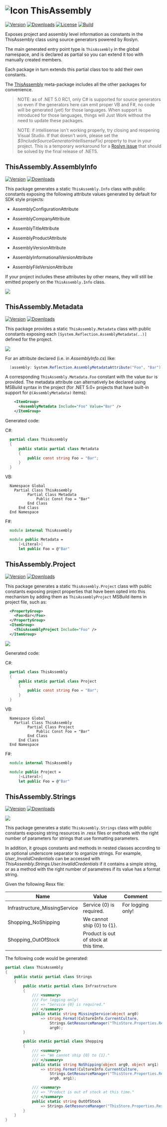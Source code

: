 ![Icon](img/icon-32.png) ThisAssembly
============

[![Version](https://img.shields.io/nuget/vpre/ThisAssembly.svg?color=royalblue)](https://www.nuget.org/packages/ThisAssembly)
[![Downloads](https://img.shields.io/nuget/dt/ThisAssembly.svg?color=green)](https://www.nuget.org/packages/ThisAssembly)
[![License](https://img.shields.io/github/license/kzu/ThisAssembly.svg?color=blue)](https://github.com//kzu/ThisAssembly/blob/main/LICENSE)
[![Build](https://github.com/kzu/ThisAssembly/workflows/build/badge.svg?branch=main)](https://github.com/kzu/ThisAssembly/actions)


Exposes project and assembly level information as constants in the ThisAssembly 
class using source generators powered by Roslyn.

The main generated entry point type is `ThisAssembly` in the global namespace, 
and is declared as partial so you can extend it too with manually created members.

Each package in turn extends this partial class too to add their own constants.

The [ThisAssembly](https://nuget.org/packages/ThisAssembly) meta-package includes 
all the other packages for convenience.

> NOTE: as of .NET 5.0 RC1, only C# is supported for source generators
> so even if the generators here can emit proper VB and F#, no code will be generated 
> (yet) for those languages. When support is introduced for those languages,
> things will Just Work without the need to update these packages.

> NOTE: if intellisense isn't working properly, try closing and reopening 
> Visual Studio. If that doesn't work, please set the *$(IncludeSourceGeneratorIntellisenseFix)* 
> property to *true* in your project. This is a temporary workaround for a 
> [Roslyn issue](https://github.com/dotnet/roslyn/issues/44093) that should be 
> solved by the final release of .NET5.

## ThisAssembly.AssemblyInfo

[![Version](https://img.shields.io/nuget/vpre/ThisAssembly.AssemblyInfo.svg?color=royalblue)](https://www.nuget.org/packages/ThisAssembly.AssemblyInfo)
[![Downloads](https://img.shields.io/nuget/dt/ThisAssembly.AssemblyInfo.svg?color=green)](https://www.nuget.org/packages/ThisAssembly.AssemblyInfo)

This package generates a static `ThisAssembly.Info` class with public 
constants exposing the following attribute values generated by default for SDK style projects:

* AssemblyConfigurationAttribute
* AssemblyCompanyAttribute
* AssemblyTitleAttribute
* AssemblyProductAttribute

* AssemblyVersionAttribute
* AssemblyInformationalVersionAttribute
* AssemblyFileVersionAttribute

If your project includes these attributes by other means, they will still be emitted properly 
on the `ThisAssembly.Info` class.

![](img/ThisAssembly.AssemblyInfo.png)

## ThisAssembly.Metadata

[![Version](https://img.shields.io/nuget/vpre/ThisAssembly.Metadata.svg?color=royalblue)](https://www.nuget.org/packages/ThisAssembly.Metadata)
[![Downloads](https://img.shields.io/nuget/dt/ThisAssembly.Metadata.svg?color=green)](https://www.nuget.org/packages/ThisAssembly.Metadata)

This package provides a static `ThisAssembly.Metadata` class with public 
constants exposing each `[System.Reflection.AssemblyMetadata(..)]` defined for 
the project.

![](img/ThisAssembly.Metadata.png)

For an attribute declared (i.e. in *AssemblyInfo.cs*) like:

```csharp
  [assembly: System.Reflection.AssemblyMetadataAttribute("Foo", "Bar")]
```

A corresponding `ThisAssembly.Metadata.Foo` constant with the value `Bar` is provided. 
The metadata attribute can alternatively be declared using MSBuild syntax in the project 
(for .NET 5.0+ projects that have built-in support for `@(AssemblyMetadata)` items):

```xml
    <ItemGroup>
      <AssemblyMetadata Include="Foo" Value="Bar" />
    </ItemGroup>
```

Generated code:

C#:

```csharp
  partial class ThisAssembly
  {
      public static partial class Metadata
      {
          public const string Foo = "Bar";
      }
  }
```

VB:
```vbnet
  Namespace Global
    Partial Class ThisAssembly
          Partial Class Metadata
              Public Const Foo = "Bar"
          End Class
      End Class
  End Namespace
```

F#:
```fsharp
  module internal ThisAssembly

  module public Metadata =
      [<Literal>]
      let public Foo = @"Bar"
```

## ThisAssembly.Project

[![Version](https://img.shields.io/nuget/vpre/ThisAssembly.Project.svg?color=royalblue)](https://www.nuget.org/packages/ThisAssembly.Project)
[![Downloads](https://img.shields.io/nuget/dt/ThisAssembly.Project.svg?color=green)](https://www.nuget.org/packages/ThisAssembly.Project)

This package generates a static `ThisAssembly.Project` class with public 
constants exposing project properties that have been opted into this mechanism by adding 
them as `ThisAssemblyProject` MSBuild items in project file, such as:

```xml
  <PropertyGroup>
    <Foo>Bar</Foo>
  </PropertyGroup>
  <ItemGroup>
    <ThisAssemblyProject Include="Foo" />
  </ItemGroup>
```

![](img/ThisAssembly.Project.png)

Generated code:

C#:

```csharp
  partial class ThisAssembly
  {
      public static partial class Project
      {
          public const string Foo = "Bar";
      }
  }
```

VB:
```vbnet
  Namespace Global
    Partial Class ThisAssembly
          Partial Class Project
              Public Const Foo = "Bar"
          End Class
      End Class
  End Namespace
```

F#:
```fsharp
  module internal ThisAssembly

  module public Project =
      [<Literal>]
      let public Foo = @"Bar"
```

## ThisAssembly.Strings

[![Version](https://img.shields.io/nuget/vpre/ThisAssembly.Strings.svg?color=royalblue)](https://www.nuget.org/packages/ThisAssembly.Strings)
[![Downloads](https://img.shields.io/nuget/dt/ThisAssembly.Strings.svg?color=green)](https://www.nuget.org/packages/ThisAssembly.Strings)

![](img/ThisAssembly.Strings.gif)

This package generates a static `ThisAssembly.Strings` class with public 
constants exposing string resources in .resx files or methods with the right number of 
parameters for strings that use formatting parameters. 

In addition, it groups constants and methods in nested classes according to an optional 
underscore separator to organize strings. For example, *User_InvalidCredentials* can be
accessed with *ThisAssembly.Strings.User.InvalidCredentials* if it contains a simple string, 
or as a method with the right number of parametres if its value has a format string.

Given the following Resx file:

| Name                          | Value                                 | Comment           |   |   |
|-------------------------------|---------------------------------------|-------------------|---|---|
| Infrastructure_MissingService | Service {0} is required.              | For logging only! |   |   |
| Shopping_NoShipping           | We cannot ship {0} to {1}.            |                   |   |   |
| Shopping_OutOfStock           | Product is out of stock at this time. |                   |   |   |

The following code would be generated:

```csharp
partial class ThisAssembly
{
    public static partial class Strings
    {
        public static partial class Infrastructure
        {
            /// <summary>
            /// For logging only!
            /// => "Service {0} is required."
            /// </summary>
            public static string MissingService(object arg0)
                => string.Format(CultureInfo.CurrentCulture, 
                    Strings.GetResourceManager("ThisStore.Properties.Resources").GetString("MissingService"), 
                    arg0);
        }

        public static partial class Shopping
        {
            /// <summary>
            /// => "We cannot ship {0} to {1}."
            /// </summary>
            public static string NoShipping(object arg0, object arg1)
                => string.Format(CultureInfo.CurrentCulture, 
                    Strings.GetResourceManager("ThisStore.Properties.Resources").GetString("NoShipping"), 
                    arg0, arg1);

            /// <summary>
            /// => "Product is out of stock at this time."
            /// </summary>
            public static string OutOfStock
                => Strings.GetResourceManager("ThisStore.Properties.Resources").GetString("OutOfStock");
        }
    }
}
```
